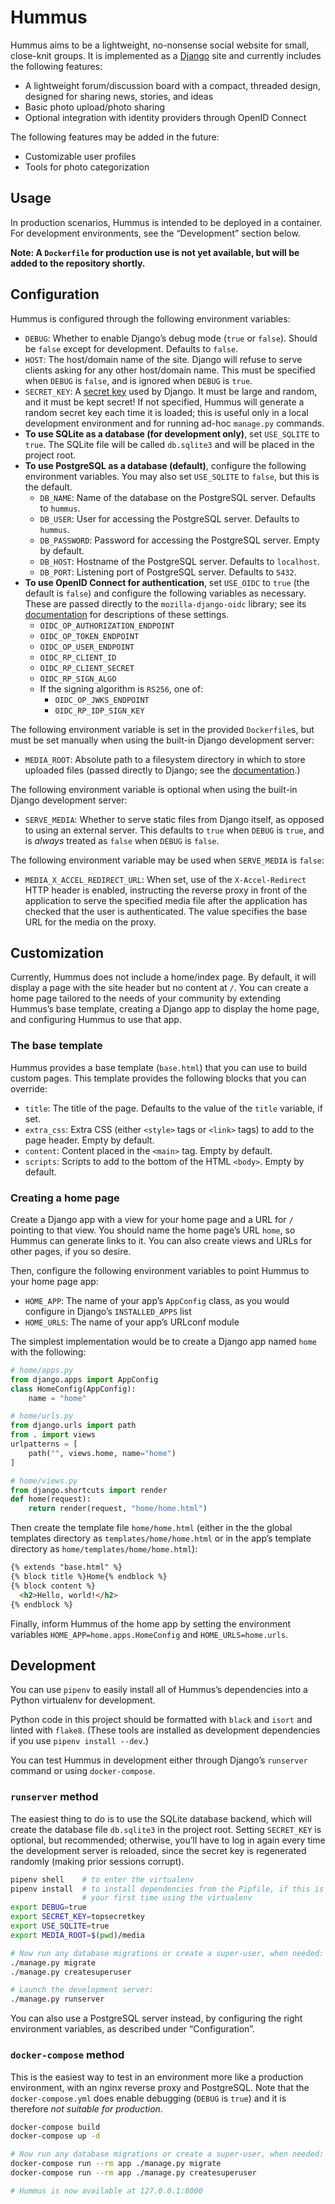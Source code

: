 # Hummus

Hummus aims to be a lightweight, no-nonsense social website for small,
close-knit groups. It is implemented as a
[Django](https://www.djangoproject.com) site and currently includes the
following features:

- A lightweight forum/discussion board with a compact, threaded design,
  designed for sharing news, stories, and ideas
- Basic photo upload/photo sharing
- Optional integration with identity providers through OpenID Connect

The following features may be added in the future:

- Customizable user profiles
- Tools for photo categorization

## Usage

In production scenarios, Hummus is intended to be deployed in a
container. For development environments, see the “Development” section
below.

**Note: A `Dockerfile` for production use is not yet available, but will
be added to the repository shortly.**

## Configuration

Hummus is configured through the following environment variables:

- `DEBUG`: Whether to enable Django’s debug mode (`true` or `false`).
  Should be `false` except for development. Defaults to `false`.
- `HOST`: The host/domain name of the site. Django will refuse to serve
  clients asking for any other host/domain name. This must be specified
  when `DEBUG` is `false`, and is ignored when `DEBUG` is `true`.
- `SECRET_KEY`: A [secret key](https://docs.djangoproject.com/en/3.1/howto/deployment/checklist/#secret-key)
  used by Django. It must be large and random, and it must be kept
  secret! If not specified, Hummus will generate a random secret key
  each time it is loaded; this is useful only in a local development
  environment and for running ad-hoc `manage.py` commands.
- **To use SQLite as a database (for development only)**, set
  `USE_SQLITE` to `true`. The SQLite file will be called `db.sqlite3`
  and will be placed in the project root.
- **To use PostgreSQL as a database (default)**, configure the following
  environment variables. You may also set `USE_SQLITE` to `false`, but
  this is the default.
  - `DB_NAME`: Name of the database on the PostgreSQL server. Defaults
    to `hummus`.
  - `DB_USER`: User for accessing the PostgreSQL server. Defaults to
    `hummus`.
  - `DB_PASSWORD`: Password for accessing the PostgreSQL server. Empty
    by default.
  - `DB_HOST`: Hostname of the PostgreSQL server. Defaults to
    `localhost`.
  - `DB_PORT`: Listening port of PostgreSQL server. Defaults to `5432`.
- **To use OpenID Connect for authentication**, set `USE_OIDC` to `true`
  (the default is `false`) and configure the following variables as
  necessary. These are passed directly to the `mozilla-django-oidc`
  library; see its
  [documentation](https://mozilla-django-oidc.readthedocs.io/en/stable/)
  for descriptions of these settings.
  - `OIDC_OP_AUTHORIZATION_ENDPOINT`
  - `OIDC_OP_TOKEN_ENDPOINT`
  - `OIDC_OP_USER_ENDPOINT`
  - `OIDC_RP_CLIENT_ID`
  - `OIDC_RP_CLIENT_SECRET`
  - `OIDC_RP_SIGN_ALGO`
  - If the signing algorithm is `RS256`, one of:
    - `OIDC_OP_JWKS_ENDPOINT`
    - `OIDC_RP_IDP_SIGN_KEY`

The following environment variable is set in the provided `Dockerfile`s,
but must be set manually when using the built-in Django development
server:

- `MEDIA_ROOT`: Absolute path to a filesystem directory in which to
  store uploaded files (passed directly to Django; see the
  [documentation](https://docs.djangoproject.com/en/3.1/ref/settings/#std:setting-MEDIA_ROOT).)

The following environment variable is optional when using the built-in
Django development server:

- `SERVE_MEDIA`: Whether to serve static files from Django itself, as
  opposed to using an external server. This
  defaults to `true` when `DEBUG` is `true`, and is *always* treated as
  `false` when `DEBUG` is `false`.

The following environment variable may be used when `SERVE_MEDIA` is
`false`:

- `MEDIA_X_ACCEL_REDIRECT_URL`: When set, use of the `X-Accel-Redirect`
  HTTP header is enabled, instructing the reverse proxy in front of the
  application to serve the specified media file after the application
  has checked that the user is authenticated. The value specifies the
  base URL for the media on the proxy.

## Customization

Currently, Hummus does not include a home/index page. By default, it
will display a page with the site header but no content at `/`. You can
create a home page tailored to the needs of your community by extending
Hummus’s base template, creating a Django app to display the home page,
and configuring Hummus to use that app.

### The base template

Hummus provides a base template (`base.html`) that you can use to build
custom pages. This template provides the following blocks that you can
override:

- `title`: The title of the page. Defaults to the value of the `title`
  variable, if set.
- `extra_css`: Extra CSS (either `<style>` tags or `<link>` tags) to add
  to the page header. Empty by default.
- `content`: Content placed in the `<main>` tag. Empty by default.
- `scripts`: Scripts to add to the bottom of the HTML `<body>`. Empty by
  default.

### Creating a home page

Create a Django app with a view for your home page and a URL for `/`
pointing to that view. You should name the home page’s URL `home`, so Hummus
can generate links to it. You can also create views and URLs for other
pages, if you so desire.

Then, configure the following environment variables to point Hummus to
your home page app:

- `HOME_APP`: The name of your app’s `AppConfig` class, as you would
  configure in Django’s `INSTALLED_APPS` list
- `HOME_URLS`: The name of your app’s URLconf module

The simplest implementation would be to create a Django app named `home`
with the following:

```python
# home/apps.py
from django.apps import AppConfig
class HomeConfig(AppConfig):
	name = "home"

# home/urls.py
from django.urls import path
from . import views
urlpatterns = [
	path("", views.home, name="home")
]

# home/views.py
from django.shortcuts import render
def home(request):
    return render(request, "home/home.html")
```

Then create the template file `home/home.html` (either in the the global
templates directory as `templates/home/home.html` or in the app’s
template directory as `home/templates/home/home.html`):

```html
{% extends "base.html" %}
{% block title %}Home{% endblock %}
{% block content %}
  <h2>Hello, world!</h2>
{% endblock %}
```

Finally, inform Hummus of the home app by setting the environment
variables `HOME_APP=home.apps.HomeConfig` and `HOME_URLS=home.urls`.

## Development

You can use `pipenv` to easily install all of Hummus’s dependencies into
a Python virtualenv for development.

Python code in this project should be formatted with `black` and `isort`
and linted with `flake8`. (These tools are installed as development
dependencies if you use `pipenv install --dev`.)

You can test Hummus in development either through Django’s `runserver`
command or using `docker-compose`.

### `runserver` method

The easiest thing to do is to use the SQLite database backend, which
will create the database file `db.sqlite3` in the project root. Setting
`SECRET_KEY` is optional, but recommended; otherwise, you’ll have to log
in again every time the development server is reloaded, since the secret
key is regenerated randomly (making prior sessions corrupt).

```bash
pipenv shell    # to enter the virtualenv
pipenv install  # to install dependencies from the Pipfile, if this is
                # your first time using the virtualenv
export DEBUG=true
export SECRET_KEY=topsecretkey
export USE_SQLITE=true
export MEDIA_ROOT=$(pwd)/media

# Now run any database migrations or create a super-user, when needed:
./manage.py migrate
./manage.py createsuperuser

# Launch the development server:
./manage.py runserver
```

You can also use a PostgreSQL server instead, by configuring the right
environment variables, as described under “Configuration”.

### `docker-compose` method

This is the easiest way to test in an environment more like a production
environment, with an nginx reverse proxy and PostgreSQL. Note that the
`docker-compose.yml` does enable debugging (`DEBUG` is `true`) and it is
therefore *not suitable for production*.

```bash
docker-compose build
docker-compose up -d

# Now run any database migrations or create a super-user, when needed:
docker-compose run --rm app ./manage.py migrate
docker-compose run --rm app ./manage.py createsuperuser

# Hummus is now available at 127.0.0.1:8000
```
